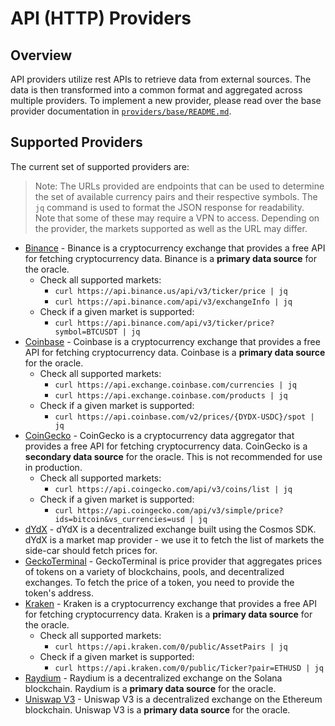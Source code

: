 # API (HTTP) Providers

## Overview

API providers utilize rest APIs to retrieve data from external sources. The data is then transformed into a common format and aggregated across multiple providers. To implement a new provider, please read over the base provider documentation in [`providers/base/README.md`](../base/README.md).

## Supported Providers

The current set of supported providers are:

> Note: The URLs provided are endpoints that can be used to determine the set of available currency pairs and their respective symbols. The `jq` command is used to format the JSON response for readability. Note that some of these may require a VPN to access. Depending on the provider, the markets supported as well as the URL may differ.

* [Binance](./binance/README.md) - Binance is a cryptocurrency exchange that provides a free API for fetching cryptocurrency data. Binance is a **primary data source** for the oracle.
    * Check all supported markets: 
        * `curl https://api.binance.us/api/v3/ticker/price | jq`
        * `curl https://api.binance.com/api/v3/exchangeInfo | jq`
    * Check if a given market is supported:
        * `curl https://api.binance.com/api/v3/ticker/price?symbol=BTCUSDT | jq`
* [Coinbase](./coinbase/README.md) - Coinbase is a cryptocurrency exchange that provides a free API for fetching cryptocurrency data. Coinbase is a **primary data source** for the oracle.
    * Check all supported markets: 
        * `curl https://api.exchange.coinbase.com/currencies | jq`
        * `curl https://api.exchange.coinbase.com/products | jq`
    * Check if a given market is supported: 
        * `curl https://api.coinbase.com/v2/prices/{DYDX-USDC}/spot | jq`
* [CoinGecko](./coingecko/README.md) - CoinGecko is a cryptocurrency data aggregator that provides a free API for fetching cryptocurrency data. CoinGecko is a **secondary data source** for the oracle. This is not recommended for use in production.
    * Check all supported markets: 
        * `curl https://api.coingecko.com/api/v3/coins/list | jq`
    * Check if a given market is supported: 
        * `curl https://api.coingecko.com/api/v3/simple/price?ids=bitcoin&vs_currencies=usd | jq`
* [dYdX](./dydx/README.md) - dYdX is a decentralized exchange built using the Cosmos SDK. dYdX is a market map provider - we use it to fetch the list of markets the side-car should fetch prices for.
* [GeckoTerminal](./geckoterminal/README.md) - GeckoTerminal is price provider that aggregates prices of tokens on a variety of blockchains, pools,  and decentralized exchanges. To fetch the price of a token, you need to provide the token's address. 
* [Kraken](./kraken/README.md) - Kraken is a cryptocurrency exchange that provides a free API for fetching cryptocurrency data. Kraken is a **primary data source** for the oracle.
    * Check all supported markets: 
        * `curl https://api.kraken.com/0/public/AssetPairs | jq`
    * Check if a given market is supported: 
        * `curl https://api.kraken.com/0/public/Ticker?pair=ETHUSD | jq`
* [Raydium](./defi/raydium/price_fetcher.go) - Raydium is a decentralized exchange on the Solana blockchain. Raydium is a **primary data source** for the oracle.
* [Uniswap V3](./defi/uniswapv3/README.md) - Uniswap V3 is a decentralized exchange on the Ethereum blockchain. Uniswap V3 is a **primary data source** for the oracle.
